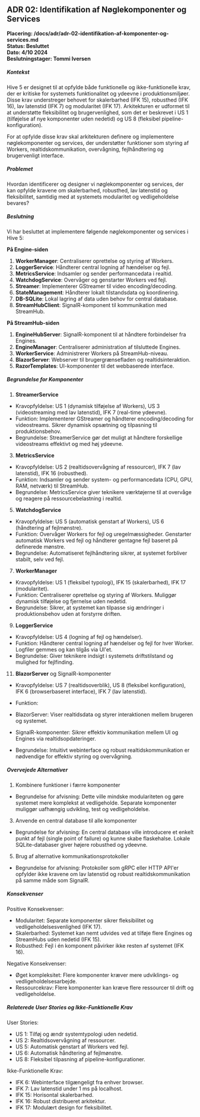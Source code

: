 ADR 02: Identifikation af Nøglekomponenter og Services
------------------------------------------------------

**Placering: /docs/adr/adr-02-identifikation-af-komponenter-og-services.md\
Status: Besluttet\
Dato: 4/10 2024\
Beslutningstager: Tommi Iversen**

##### Kontekst

Hive 5 er designet til at opfylde både funktionelle og ikke-funktionelle krav, der er kritiske for systemets funktionalitet og ydeevne i produktionsmiljøer. Disse krav understreger behovet for skalerbarhed (IFK 15), robusthed (IFK 16), lav latenstid (IFK 7) og modularitet (IFK 17). Arkitekturen er udformet til at understøtte fleksibilitet og brugervenlighed, som det er beskrevet i US 1 (tilføjelse af nye komponenter uden nedetid) og US 8 (fleksibel pipeline-konfiguration).

For at opfylde disse krav skal arkitekturen definere og implementere nøglekomponenter og services, der understøtter funktioner som styring af Workers, realtidskommunikation, overvågning, fejlhåndtering og brugervenligt interface.

##### Problemet

Hvordan identificerer og designer vi nøglekomponenter og services, der kan opfylde kravene om skalerbarhed, robusthed, lav latenstid og fleksibilitet, samtidig med at systemets modularitet og vedligeholdelse bevares?

##### Beslutning

Vi har besluttet at implementere følgende nøglekomponenter og services i Hive 5:

**På Engine-siden**

1.  **WorkerManager**: Centraliserer oprettelse og styring af Workers.
2.  **LoggerService**: Håndterer central logning af hændelser og fejl.
3.  **MetricsService**: Indsamler og sender performancedata i realtid.
4.  **WatchdogService**: Overvåger og genstarter Workers ved fejl.
5.  **Streamer**: Implementerer GStreamer til video encoding/decoding.
6.  **StateManagement**: Håndterer lokalt tilstandsdata og koordinering.
7.  **DB-SQLite**: Lokal lagring af data uden behov for central database.
8.  **StreamHubClient**: SignalR-komponent til kommunikation med StreamHub.

**På StreamHub-siden**

1.  **EngineHubServer**: SignalR-komponent til at håndtere forbindelser fra Engines.
2.  **EngineManager**: Centraliserer administration af tilsluttede Engines.
3.  **WorkerService**: Administrerer Workers på StreamHub-niveau.
4.  **BlazorServer**: Webserver til brugergrænsefladen og realtidsinteraktion.
5.  **RazorTemplates**: UI-komponenter til det webbaserede interface.

##### Begrundelse for Komponenter

1.  **StreamerService**

-   Kravopfyldelse: US 1 (dynamisk tilføjelse af Workers), US 3 (videostreaming med lav latenstid), IFK 7 (real-time ydeevne).
-   Funktion: Implementerer GStreamer og håndterer encoding/decoding for videostreams. Sikrer dynamisk opsætning og tilpasning til produktionsbehov.
-   Begrundelse: StreamerService gør det muligt at håndtere forskellige videostreams effektivt og med høj ydeevne.

3.  **MetricsService**

-   Kravopfyldelse: US 2 (realtidsovervågning af ressourcer), IFK 7 (lav latenstid), IFK 16 (robusthed).
-   Funktion: Indsamler og sender system- og performancedata (CPU, GPU, RAM, netværk) til StreamHub.
-   Begrundelse: MetricsService giver teknikere værktøjerne til at overvåge og reagere på ressourcebelastning i realtid.

5.  **WatchdogService**

-   Kravopfyldelse: US 5 (automatisk genstart af Workers), US 6 (håndtering af fejlmønstre).
-   Funktion: Overvåger Workers for fejl og uregelmæssigheder. Genstarter automatisk Workers ved fejl og håndterer gentagne fejl baseret på definerede mønstre.
-   Begrundelse: Automatiseret fejlhåndtering sikrer, at systemet forbliver stabilt, selv ved fejl.

7.  **WorkerManager**

-   Kravopfyldelse: US 1 (fleksibel typologi), IFK 15 (skalerbarhed), IFK 17 (modularitet).
-   Funktion: Centraliserer oprettelse og styring af Workers. Muliggør dynamisk tilføjelse og fjernelse uden nedetid.
-   Begrundelse: Sikrer, at systemet kan tilpasse sig ændringer i produktionsbehov uden at forstyrre driften.

9.  **LoggerService**

-   Kravopfyldelse: US 4 (logning af fejl og hændelser).
-   Funktion: Håndterer central logning af hændelser og fejl for hver Worker. Logfiler gemmes og kan tilgås via UI'et.
-   Begrundelse: Giver teknikere indsigt i systemets driftstilstand og mulighed for fejlfinding.

11. **BlazorServer** og SignalR-komponenter

-   Kravopfyldelse: US 7 (realtidsoverblik), US 8 (fleksibel konfiguration), IFK 6 (browserbaseret interface), IFK 7 (lav latenstid).
-   Funktion:

-   BlazorServer: Viser realtidsdata og styrer interaktionen mellem brugeren og systemet.
-   SignalR-komponenter: Sikrer effektiv kommunikation mellem UI og Engines via realtidsopdateringer.

-   Begrundelse: Intuitivt webinterface og robust realtidskommunikation er nødvendige for effektiv styring og overvågning.

##### Overvejede Alternativer

1.  Kombinere funktioner i færre komponenter

-   Begrundelse for afvisning: Dette ville mindske modulariteten og gøre systemet mere komplekst at vedligeholde. Separate komponenter muliggør uafhængig udvikling, test og vedligeholdelse.

3.  Anvende en central database til alle komponenter

-   Begrundelse for afvisning: En central database ville introducere et enkelt punkt af fejl (single point of failure) og kunne skabe flaskehalse. Lokale SQLite-databaser giver højere robusthed og ydeevne.

5.  Brug af alternative kommunikationsprotokoller

-   Begrundelse for afvisning: Protokoller som gRPC eller HTTP API'er opfylder ikke kravene om lav latenstid og robust realtidskommunikation på samme måde som SignalR.

##### Konsekvenser

Positive Konsekvenser:

-   Modularitet: Separate komponenter sikrer fleksibilitet og vedligeholdelsesvenlighed (IFK 17).
-   Skalerbarhed: Systemet kan nemt udvides ved at tilføje flere Engines og StreamHubs uden nedetid (IFK 15).
-   Robusthed: Fejl i én komponent påvirker ikke resten af systemet (IFK 16).

Negative Konsekvenser:

-   Øget kompleksitet: Flere komponenter kræver mere udviklings- og vedligeholdelsesarbejde.
-   Ressourcekrav: Flere komponenter kan kræve flere ressourcer til drift og vedligeholdelse.

##### Relaterede User Stories og Ikke-Funktionelle Krav

User Stories:

-   US 1: Tilføj og ændr systemtypologi uden nedetid.
-   US 2: Realtidsovervågning af ressourcer.
-   US 5: Automatisk genstart af Workers ved fejl.
-   US 6: Automatisk håndtering af fejlmønstre.
-   US 8: Fleksibel tilpasning af pipeline-konfigurationer.

Ikke-Funktionelle Krav:

-   IFK 6: Webinterface tilgængeligt fra enhver browser.
-   IFK 7: Lav latenstid under 1 ms på localhost.
-   IFK 15: Horisontal skalerbarhed.
-   IFK 16: Robust distribueret arkitektur.
-   IFK 17: Modulært design for fleksibilitet.

